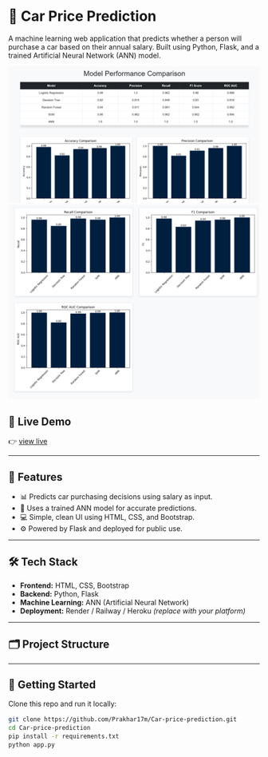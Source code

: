 # 🚗 Car Price Prediction

A machine learning web application that predicts whether a person will purchase a car based on their annual salary. Built using Python, Flask, and a trained Artificial Neural Network (ANN) model.

![App Screenshot](./p1.png)
![App Screenshot](./p2.png)

## 🔗 Live Demo

👉 [view live](https://car-price-prediction-2-g1ys.onrender.com/)

---

## 📌 Features

- 📊 Predicts car purchasing decisions using salary as input.
- 🧠 Uses a trained ANN model for accurate predictions.
- 💻 Simple, clean UI using HTML, CSS, and Bootstrap.
- ⚙️ Powered by Flask and deployed for public use.

---

## 🛠️ Tech Stack

- **Frontend:** HTML, CSS, Bootstrap
- **Backend:** Python, Flask
- **Machine Learning:** ANN (Artificial Neural Network)
- **Deployment:** Render / Railway / Heroku *(replace with your platform)*

---

## 🗂️ Project Structure


---

## 🚀 Getting Started

Clone this repo and run it locally:

```bash
git clone https://github.com/Prakhar17m/Car-price-prediction.git
cd Car-price-prediction
pip install -r requirements.txt
python app.py
